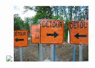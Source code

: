 <img src="../img/dead_end.png" style="width: 200px;"/>
<img src="../img/detour.jpg" style="width: 200px;"/>

